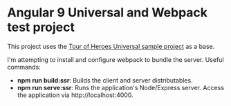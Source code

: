 # Angular 9 Universal and Webpack test project

This project uses the [Tour of Heroes Universal sample project](https://v9.angular.io/guide/universal) as a base.

I'm attempting to install and configure webpack to bundle the server. Useful commands:

- **npm run build:ssr**: Builds the client and server distributables.
- **npm run serve:ssr**: Runs the application's Node/Express server. Access the application via http://localhost:4000.
